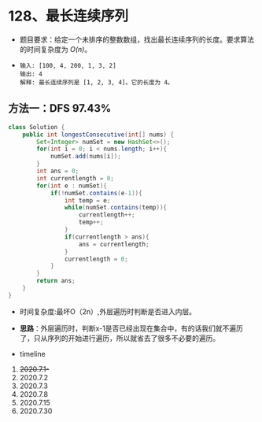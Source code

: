 # 128、最长连续序列

- 题目要求：给定一个未排序的整数数组，找出最长连续序列的长度。要求算法的时间复杂度为 *O(n)*。

- ```
  输入: [100, 4, 200, 1, 3, 2]
  输出: 4
  解释: 最长连续序列是 [1, 2, 3, 4]。它的长度为 4。
  ```

## 方法一：DFS   97.43%

```java
class Solution {
    public int longestConsecutive(int[] nums) {
        Set<Integer> numSet = new HashSet<>();
        for(int i = 0; i < nums.length; i++){
            numSet.add(nums[i]);
        }
        int ans = 0;
        int currentlength = 0;
        for(int e : numSet){
            if(!numSet.contains(e-1)){
                int temp = e;
                while(numSet.contains(temp)){
                    currentlength++;
                    temp++;
                }
                if(currentlength > ans){
                    ans = currentlength;
                }
                currentlength = 0;
            }
        }
        return ans;
    }
}
```

- 时间复杂度:最坏O（2n）,外层遍历时判断是否进入内层。

- **思路**：外层遍历时，判断x-1是否已经出现在集合中，有的话我们就不遍历了，只从序列的开始进行遍历，所以就省去了很多不必要的遍历。

- timeline

1. ~~2020.7.1-~~
2. 2020.7.2
3. 2020.7.3
4. 2020.7.8
5. 2020.7.15
6. 2020.7.30